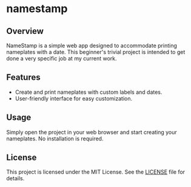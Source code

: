 # namestamp

## Overview
NameStamp is a simple web app designed to accommodate printing nameplates with a date. This beginner's trivial project is intended to get done a very specific job at my current work.

## Features
- Create and print nameplates with custom labels and dates.
- User-friendly interface for easy customization.

## Usage
Simply open the project in your web browser and start creating your nameplates. No installation is required.

## License
This project is licensed under the MIT License. See the [LICENSE](LICENSE) file for details.
